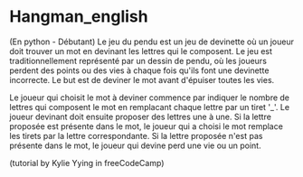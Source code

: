 # Hangman_english
(En python - Débutant)
Le jeu du pendu est un jeu de devinette où un joueur doit trouver un mot en devinant les lettres qui le composent. Le jeu est traditionnellement représenté par un dessin de pendu, où les joueurs perdent des points ou des vies à chaque fois qu'ils font une devinette incorrecte. Le but est de deviner le mot avant d'épuiser toutes les vies.

Le joueur qui choisit le mot à deviner commence par indiquer le nombre de lettres qui composent le mot en remplacant chaque lettre par un tiret '_'. Le joueur devinant doit ensuite proposer des lettres une à une. Si la lettre proposée est présente dans le mot, le joueur qui a choisi le mot remplace les tirets par la lettre correspondante. Si la lettre proposée n'est pas présente dans le mot, le joueur qui devine perd une vie ou un point.

(tutorial by Kylie  Yying in freeCodeCamp)